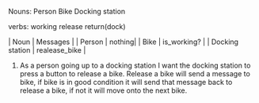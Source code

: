 Nouns:
Person
Bike
Docking station

verbs:
working
release
return(dock)


| Noun | Messages |
| Person | nothing| 
| Bike | is_working? |
| Docking station | realease_bike |

1) As a person going up to a docking station I want the docking station to press a button to release a bike. Release a bike will send a message to bike, if bike is in good condition it will send that message back to release a bike, if not it will move onto the next bike.